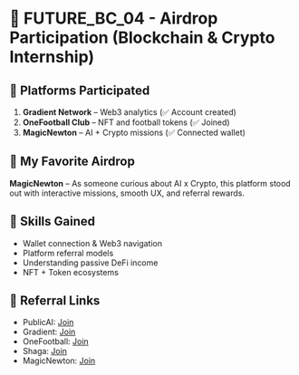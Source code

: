 # 🚀 FUTURE_BC_04 - Airdrop Participation (Blockchain & Crypto Internship)

## 🔗 Platforms Participated
1. **Gradient Network** – Web3 analytics (✅ Account created)
2. **OneFootball Club** – NFT and football tokens (✅ Joined)
3. **MagicNewton** – AI + Crypto missions (✅ Connected wallet)

## 💬 My Favorite Airdrop
**MagicNewton** – As someone curious about AI x Crypto, this platform stood out with interactive missions, smooth UX, and referral rewards.

## 🧠 Skills Gained
- Wallet connection & Web3 navigation
- Platform referral models
- Understanding passive DeFi income
- NFT + Token ecosystems



## 📣 Referral Links
- PublicAI: [Join](https://beta.publicai.io/?r=Jc6o6)
- Gradient: [Join](https://app.gradient.network/signup?code=UQJAYX)
- OneFootball: [Join](https://ofc.onefootball.com/s2?referral=mCjIOmbbI9vZ)
- Shaga: [Join](https://glob.shaga.xyz/?r=YbWz0Qht2Q)
- MagicNewton: [Join](https://magicnewton.com/portal?referral=19e485g6sogvdo6j)

